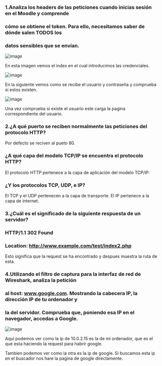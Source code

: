 ### 1.Analiza los headers de las peticiones cuando inicias sesión en el Moodle y comprende
### cómo se obtiene el token. Para ello, necesitamos saber de dónde salen TODOS los
### datos sensibles que se envían.

![image](https://github.com/anMarchena/despliegue-de-aplicaciones-web/assets/107402815/3f185088-049d-436c-9abe-3b74663eadf3)

En esta imagen vemos el index en el cual introducimos las credenciales.

![image](https://github.com/anMarchena/despliegue-de-aplicaciones-web/assets/107402815/da67b95b-cff3-42a2-ba31-f185aad4cd14)

En la siguiente vemos como se recibe el usuario y contraseña y comprueba si estos existen.

![image](https://github.com/anMarchena/despliegue-de-aplicaciones-web/assets/107402815/56946295-1b0d-460b-9f3b-69b816cd99f8)

Una vez comprueba si existe el usuario este carga la pagina correspondiente del usuario.

### 2.¿A qué puerto se reciben normalmente las peticiones del protocolo HTTP? 

Por defecto se reciven al pueto 80.

### ¿A qué capa del modelo TCP/IP se encuentra el protocolo HTTP? 

El protocolo HTTP pertenece a la capa de aplicación del modelo TCP/IP.

### ¿Y los protocolos TCP, UDP, e IP?

El TCP y el UDP pertenecen a la capa de transporte.
El IP pertenece a la capa de internet.

### 3.¿Cuál es el significado de la siguiente respuesta de un servidor?
### HTTP/1.1 302 Found
### Location: http://www.example.com/test/index2.php

Esto significa que la request se ha encontrado y despues muestra la ruta de esta.

### 4.Utilizando el filtro de captura para la interfaz de red de Wireshark, analiza la petición
### al host: www.google.com. Mostrando la cabecera IP, la dirección IP de tu ordenador y
### la del servidor. Comprueba que, poniendo esa IP en el navegador, accedas a Google.

![image](https://github.com/anMarchena/despliegue-de-aplicaciones-web/assets/107402815/e6ed7bd8-acb1-48ff-9250-256e83bfc711)

Aqui podemos ver como la ip de 10.0.2.15 es la de mi ordenador, que es el que esta haciendo la request para habrir google.

Tambien podemos ver como la otra es la ip de google. Si buscamos esta ip en el buscador nos hare la pagina de google directamente.
